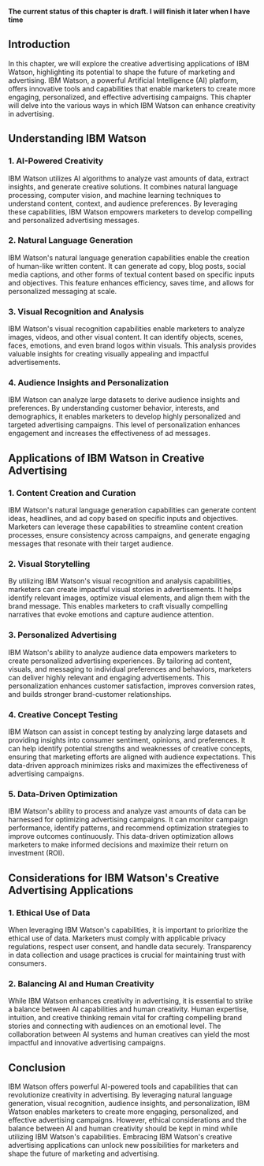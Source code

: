 **The current status of this chapter is draft. I will finish it later when I have time**

Introduction
------------

In this chapter, we will explore the creative advertising applications of IBM Watson, highlighting its potential to shape the future of marketing and advertising. IBM Watson, a powerful Artificial Intelligence (AI) platform, offers innovative tools and capabilities that enable marketers to create more engaging, personalized, and effective advertising campaigns. This chapter will delve into the various ways in which IBM Watson can enhance creativity in advertising.

Understanding IBM Watson
------------------------

### 1. AI-Powered Creativity

IBM Watson utilizes AI algorithms to analyze vast amounts of data, extract insights, and generate creative solutions. It combines natural language processing, computer vision, and machine learning techniques to understand content, context, and audience preferences. By leveraging these capabilities, IBM Watson empowers marketers to develop compelling and personalized advertising messages.

### 2. Natural Language Generation

IBM Watson's natural language generation capabilities enable the creation of human-like written content. It can generate ad copy, blog posts, social media captions, and other forms of textual content based on specific inputs and objectives. This feature enhances efficiency, saves time, and allows for personalized messaging at scale.

### 3. Visual Recognition and Analysis

IBM Watson's visual recognition capabilities enable marketers to analyze images, videos, and other visual content. It can identify objects, scenes, faces, emotions, and even brand logos within visuals. This analysis provides valuable insights for creating visually appealing and impactful advertisements.

### 4. Audience Insights and Personalization

IBM Watson can analyze large datasets to derive audience insights and preferences. By understanding customer behavior, interests, and demographics, it enables marketers to develop highly personalized and targeted advertising campaigns. This level of personalization enhances engagement and increases the effectiveness of ad messages.

Applications of IBM Watson in Creative Advertising
--------------------------------------------------

### 1. Content Creation and Curation

IBM Watson's natural language generation capabilities can generate content ideas, headlines, and ad copy based on specific inputs and objectives. Marketers can leverage these capabilities to streamline content creation processes, ensure consistency across campaigns, and generate engaging messages that resonate with their target audience.

### 2. Visual Storytelling

By utilizing IBM Watson's visual recognition and analysis capabilities, marketers can create impactful visual stories in advertisements. It helps identify relevant images, optimize visual elements, and align them with the brand message. This enables marketers to craft visually compelling narratives that evoke emotions and capture audience attention.

### 3. Personalized Advertising

IBM Watson's ability to analyze audience data empowers marketers to create personalized advertising experiences. By tailoring ad content, visuals, and messaging to individual preferences and behaviors, marketers can deliver highly relevant and engaging advertisements. This personalization enhances customer satisfaction, improves conversion rates, and builds stronger brand-customer relationships.

### 4. Creative Concept Testing

IBM Watson can assist in concept testing by analyzing large datasets and providing insights into consumer sentiment, opinions, and preferences. It can help identify potential strengths and weaknesses of creative concepts, ensuring that marketing efforts are aligned with audience expectations. This data-driven approach minimizes risks and maximizes the effectiveness of advertising campaigns.

### 5. Data-Driven Optimization

IBM Watson's ability to process and analyze vast amounts of data can be harnessed for optimizing advertising campaigns. It can monitor campaign performance, identify patterns, and recommend optimization strategies to improve outcomes continuously. This data-driven optimization allows marketers to make informed decisions and maximize their return on investment (ROI).

Considerations for IBM Watson's Creative Advertising Applications
-----------------------------------------------------------------

### 1. Ethical Use of Data

When leveraging IBM Watson's capabilities, it is important to prioritize the ethical use of data. Marketers must comply with applicable privacy regulations, respect user consent, and handle data securely. Transparency in data collection and usage practices is crucial for maintaining trust with consumers.

### 2. Balancing AI and Human Creativity

While IBM Watson enhances creativity in advertising, it is essential to strike a balance between AI capabilities and human creativity. Human expertise, intuition, and creative thinking remain vital for crafting compelling brand stories and connecting with audiences on an emotional level. The collaboration between AI systems and human creatives can yield the most impactful and innovative advertising campaigns.

Conclusion
----------

IBM Watson offers powerful AI-powered tools and capabilities that can revolutionize creativity in advertising. By leveraging natural language generation, visual recognition, audience insights, and personalization, IBM Watson enables marketers to create more engaging, personalized, and effective advertising campaigns. However, ethical considerations and the balance between AI and human creativity should be kept in mind while utilizing IBM Watson's capabilities. Embracing IBM Watson's creative advertising applications can unlock new possibilities for marketers and shape the future of marketing and advertising.
